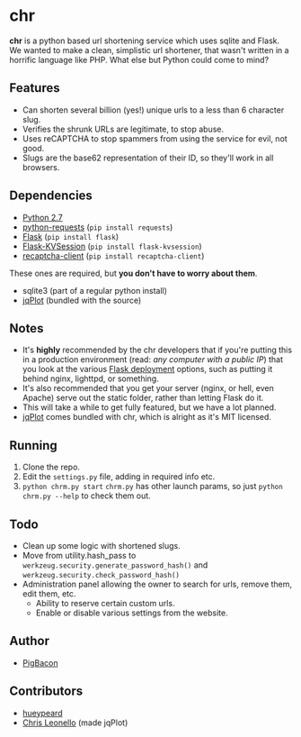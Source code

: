 chr
===
__chr__ is a python based url shortening service which uses sqlite and Flask.  
We wanted to make a clean, simplistic url shortener, that wasn't written in a horrific language like PHP. What else but Python could come to mind?

Features
---
+ Can shorten several billion (yes!) unique urls to a less than 6 character slug.
+ Verifies the shrunk URLs are legitimate, to stop abuse.
+ Uses reCAPTCHA to stop spammers from using the service for evil, not good.
+ Slugs are the base62 representation of their ID, so they'll work in all browsers.

Dependencies
---
+ [Python 2.7](http://python.org)
+ [python-requests](http://docs.python-requests.org/en/latest/) (`pip install requests`)
+ [Flask](http://flask.pocoo.org/) (`pip install flask`)
+ [Flask-KVSession](https://github.com/mbr/flask-kvsession) (`pip install flask-kvsession`)
+ [recaptcha-client](http://pypi.python.org/pypi/recaptcha-client) (`pip install recaptcha-client`)

These ones are required, but __you don't have to worry about them__.
+ sqlite3 (part of a regular python install)
+ [jqPlot](http://www.jqplot.com) (bundled with the source)

Notes
---
+ It's __highly__ recommended by the chr developers that if you're putting this in a production environment (read: _any computer with a public IP_) that you look at the various [Flask deployment](http://flask.pocoo.org/docs/deploying/) options, such as putting it behind nginx, lighttpd, or something.
+ It's also recommended that you get your server (nginx, or hell, even Apache) serve out the static folder, rather than letting Flask do it.
+ This will take a while to get fully featured, but we have a lot planned.
+ [jqPlot](http://www.jqplot.com) comes bundled with chr, which is alright as it's MIT licensed.

Running
---
1. Clone the repo.
2. Edit the `settings.py` file, adding in required info etc.
3. `python chrm.py start`
`chrm.py` has other launch params, so just `python chrm.py --help` to check them out.

Todo
---
+ Clean up some logic with shortened slugs.
+ Move from utility.hash_pass to `werkzeug.security.generate_password_hash()` and `werkzeug.security.check_password_hash()`
+ Administration panel allowing the owner to search for urls, remove them, edit them, etc.
	+ Ability to reserve certain custom urls.
	+ Enable or disable various settings from the website.

Author
---
+ [PigBacon](https://github.com/PigBacon)

Contributors
---
+ [hueypeard](https://github.com/hueypeard)
+ [Chris Leonello](http://www.jqplot.com) (made jqPlot)